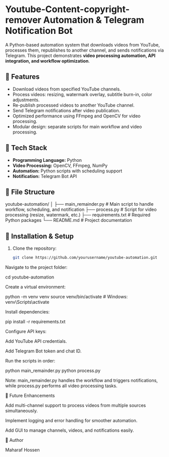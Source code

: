 # Youtube-Content-copyright-remover Automation & Telegram Notification Bot



A Python-based automation system that downloads videos from YouTube, processes them, republishes to another channel, and sends notifications via Telegram. This project demonstrates **video processing automation, API integration, and workflow optimization**.

## 🔹 Features

- Download videos from specified YouTube channels.
- Process videos: resizing, watermark overlay, subtitle burn-in, color adjustments.
- Re-publish processed videos to another YouTube channel.
- Send Telegram notifications after video publication.
- Optimized performance using FFmpeg and OpenCV for video processing.
- Modular design: separate scripts for main workflow and video processing.

## 🔹 Tech Stack

- **Programming Language:** Python  
- **Video Processing:** OpenCV, FFmpeg, NumPy  
- **Automation:** Python scripts with scheduling support  
- **Notification:** Telegram Bot API  

## 🔹 File Structure



youtube-automation/
│
├── main_remainder.py # Main script to handle workflow, scheduling, and notification
├── process.py # Script for video processing (resize, watermark, etc.)
├── requirements.txt # Required Python packages
└── README.md # Project documentation


## 🔹 Installation & Setup

1. Clone the repository:
   ```bash
   git clone https://github.com/yourusername/youtube-automation.git


Navigate to the project folder:

cd youtube-automation


Create a virtual environment:

python -m venv venv
source venv/bin/activate  # Windows: venv\Scripts\activate


Install dependencies:

pip install -r requirements.txt


Configure API keys:

Add YouTube API credentials.

Add Telegram Bot token and chat ID.

Run the scripts in order:

python main_remainder.py
python process.py


Note: main_remainder.py handles the workflow and triggers notifications, while process.py performs all video processing tasks.

🔹 Future Enhancements

Add multi-channel support to process videos from multiple sources simultaneously.

Implement logging and error handling for smoother automation.

Add GUI to manage channels, videos, and notifications easily.

🔹 Author

Maharaf Hossen
